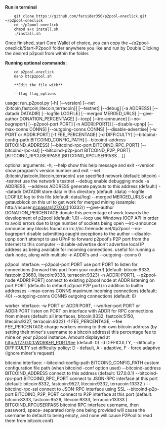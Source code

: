 **Run in terminal**

		git clone https://github.com/farsider350/p2pool-oneclick.git ~/p2pool-oneclick
		cd ~/p2pool-oneclick
		chmod a+x install.sh
		./install.sh
		
Once finished, start Core Wallet of choice, you can copy the ~/p2pool-oneclick/Start-P2pool/ folder anywhere you like and run by Double Clicking the desired p2pool from within the folder.

**Running optional commands:**

		cd p2pool-oneclick
		nano btcp2pool.sh

		**Edit the file with**
		
		--flag flag_options
		
usage: 
		run_p2pool.py [-h] [--version]
		[--net {bitcoin,fastcoin,litecoin,terracoin}] [--testnet]
		[--debug] [-a ADDRESS] [--datadir DATADIR]
		[--logfile LOGFILE] [--merged MERGED_URLS]
		[--give-author DONATION_PERCENTAGE] [--iocp]
		[--irc-announce] [--no-bugreport] [--p2pool-port PORT]
		[-n ADDR[:PORT]] [--disable-upnp] [--max-conns CONNS]
		[--outgoing-conns CONNS] [--disable-advertise]
		[-w PORT or ADDR:PORT] [-f FEE_PERCENTAGE]
		[-d DIFFICULTY]
		[--bitcoind-config-path BITCOIND_CONFIG_PATH]
		[--bitcoind-address BITCOIND_ADDRESS]
		[--bitcoind-rpc-port BITCOIND_RPC_PORT]
		[--bitcoind-rpc-ssl]
		[--bitcoind-p2p-port BITCOIND_P2P_PORT]
		[BITCOIND_RPCUSERPASS [BITCOIND_RPCUSERPASS ...]]

optional arguments:
		-h, --help show this help message and exit
		--version show program's version number and exit
		--net {bitcoin,fastcoin,litecoin,terracoin}
		use specified network (default: bitcoin)
		--testnet use the network's testnet
		--debug enable debugging mode
		-a ADDRESS, --address ADDRESS
		generate payouts to this address (default:)
		--datadir DATADIR store data in this directory (default: /data)
		--logfile LOGFILE log to this file (default: data//log)
		--merged MERGED_URLS call getauxblock on this url to get work for merged
		mining (example:
		http://ncuser:ncpass@127.0.0.1:10332/)
		--give-author DONATION_PERCENTAGE
		donate this percentage of work towards the development
		of p2pool (default: 1.0)
		--iocp use Windows IOCP API in order to avoid errors due to
		large number of sockets being open
		--irc-announce announce any blocks found on
		irc://irc.freenode.net/#p2pool
		--no-bugreport disable submitting caught exceptions to the author
		--disable-upnp don't attempt to use UPnP to forward p2pool's P2P port
		from the Internet to this computer
		--disable-advertise don't advertise local IP address as being available
		for incoming connections. useful for running a dark
		node, along with multiple -n ADDR's and --outgoing-
		conns 0

p2pool interface:
		--p2pool-port PORT use port PORT to listen for connections (forward this
		port from your router!) (default: bitcoin:9333,
		fastcoin:23660, litecoin:9338, terracoin:9323)
		-n ADDR[:PORT], --p2pool-node ADDR[:PORT]
		connect to existing p2pool node at ADDR listening on
		port PORT (defaults to default p2pool P2P port) in
		addition to builtin addresses
		--max-conns CONNS maximum incoming connections (default: 40)
		--outgoing-conns CONNS
		outgoing connections (default: 6)

worker interface:
		-w PORT or ADDR:PORT, --worker-port PORT or ADDR:PORT
		listen on PORT on interface with ADDR for RPC
		connections from miners (default: all interfaces,
		bitcoin:9332, fastcoin:5150, litecoin:9327,
		terracoin:9322)
		-f FEE_PERCENTAGE, --fee FEE_PERCENTAGE
		charge workers mining to their own bitcoin address (by
		setting their miner's username to a bitcoin address)
		this percentage fee to mine on your p2pool instance.
		Amount displayed at http://127.0.0.1:WORKER_PORT/fee
		(default: 0)
		-d DIFFICULTY, --difficulty DIFFICULTY
		set difficulty policy: D - default, A - adaptive, F -
		force adaptive (ignore miner's request)

bitcoind interface:
		--bitcoind-config-path BITCOIND_CONFIG_PATH
		custom configuration file path (when bitcoind -conf
		option used)
		--bitcoind-address BITCOIND_ADDRESS
		connect to this address (default: 127.0.0.1)
		--bitcoind-rpc-port BITCOIND_RPC_PORT
		connect to JSON-RPC interface at this port (default:
		bitcoin:8332, fastcoin:9527, litecoin:9332,
		terracoin:13332 )
		--bitcoind-rpc-ssl connect to JSON-RPC interface using SSL
		--bitcoind-p2p-port BITCOIND_P2P_PORT
		connect to P2P interface at this port (default:
		bitcoin:8333, fastcoin:9526, litecoin:9333,
		terracoin:13333 )
		BITCOIND_RPCUSERPASS bitcoind RPC interface username, then password, space-
		separated (only one being provided will cause the
		username to default to being empty, and none will
		cause P2Pool to read them from bitcoin.conf)